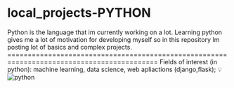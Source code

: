 # local_projects-PYTHON
Python is the language that im currently working on a lot. Learning python gives me a lot of motivation for developing myself so in this repository Im posting lot of basics and complex projects. ===========================================================================================
Fields of interest (in python): machine learning, data science, web apliactions (django,flask); 💡
![python](https://user-images.githubusercontent.com/93386476/188823548-45591dae-ac49-41ad-bc5b-ecf7b66f6967.jpg)
